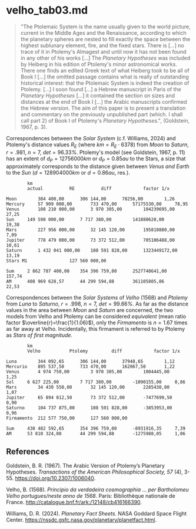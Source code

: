 # velho_tab03.md
>"The Ptolemaic System is the name usually given to the world picture, current in the Middle Ages and the Renaissance, according to which the planetary spheres are nested to fill exactly the space between the highest sublunary element, fire, and the fixed stars. There is [...] no trace of it in Ptolemy's Almagest and until now it has not been found in any other of his works [...] The *Planetary Hypotheses* was included by Heiberg in his edition of Ptolemy's minor astronomical works. There one finds an edited Greek text of what Heiberg took to be all of Book I [...] the omitted passage contains what is really of outstanding historical interest: that the Ptolemaic System is indeed the creation of Ptolemy. [...] I soon found [...] a Hebrew manuscript in Paris of the *Planetary Hypotheses* [...] it contained the section on sizes and distances at the end of Book I [...] the Arabic manuscripts confirmed the Hebrew version. The aim of this paper is to present a translation and commentary on the previously unpublished part (which. I shall call part 2) of Book I of Ptolemy's *Planetary Hypotheses*.", (Goldstein, 1967, p. 3).

Correspondences between the *Solar System* (c.f. Williams, 2024) and Ptolemy's distance values $R_E$ (where $km=R_E⋅6378$) from *Moon* to *Saturn*, $r=.981$, $n=7$, $det=96.33$*%*. Ptolemy's model (see Goldstein, 1967, p. 11) has an extent of $d_P=12756000km$ or $d_P=0.85au$ to the Stars, a size that approximately corresponds to the distance given between *Venus and Earth* to the *Sun* ($d=128904000km$ or $d=0.86au$, res.).
~~~
		km
		actual			RE			diff			factor 1/x

Moon	 	384 400,00 		306 144,00 		78256,00		1,26
Mercury	 	57 909 000,00 	 	733 470,00 		57175530,00		78,95
Venus	 	108 210 000,00 	 	3 970 305,00 		104239695,00		27,25
Sun	 	149 598 000,00 	 	7 717 380,00 		141880620,00		19,38
Mars		227 956 000,00 	 	32 145 120,00 		195810880,00		7,09
Jupiter		778 479 000,00 	 	73 372 512,00 		705106488,00		10,61
Saturn	 	1 432 041 000,00 	108 591 828,00 		1323449172,00		13,19
Stars M1				127 560 000,00 		

Sum	 	2 862 787 400,00 	354 396 759,00 		2527740641,00		157,74
AM	 	408 969 628,57 	 	44 299 594,88 		361105805,86		22,53
~~~
Correspondences between the *Solar Systems* of *Velho* (1568) and *Ptolemy* from *Luna* to *Saturno*, $r=.998$, $n=7$, $det=99.66$*%*. As far as the distance values ​​in the area between *Moon* and *Saturn* are concerned, the two models from Velho and Ptolemy can be considered *equivalent* (mean ratio factor $\overline{r}=\frac{1}{1.06}$), only the *Firmamento* is $n=1.67$ times as far away at Velho. Incidentally, this firmament is  referred to by Ptolemy as *Stars of first magnitude*.
~~~
		km
		Velho			Ptolemy			diff			factor 1/x

Luna	 	344 092,65 	 	306 144,00 		37948,65		1,12
Mercurio	895 537,50 		733 470,00 		162067,50		1,22
Venus	 	4 974 750,00 		3 970 305,00 		1004445,00		1,25
Sol	 	6 627 225,00 		7 717 380,00 		-1090155,00		0,86
Mars	 	34 430 550,00 		32 145 120,00 		2285430,00		1,07
Jupiter	 	65 894 812,50 		73 372 512,00 		-7477699,50		0,90
Saturno	 	104 737 875,00 		108 591 828,00 		-3853953,00		0,96
Firmamento	212 577 750,00 		127 560 000,00 		

Sum	 	430 482 592,65 	 	354 396 759,00 		-8931916,35		7,39
AM	 	53 810 324,08 	 	44 299 594,88 		-1275988,05		1,06
~~~

## References

Goldstein, B. R. (1967). The Arabic Version of Ptolemy’s Planetary Hypotheses. *Transactions of the American Philosophical Society, 57* (4), 3-55. https://doi.org/10.2307/1006040.

Velho, B. (1568). *Principio da verdadeira cosmographia ... per Bartholomeu Velho portugues/neste anno de 1568*. Paris: Bibliothèque nationale de France. http://catalogue.bnf.fr/ark:/12148/cb416166390.

Williams, D. R. (2024). *Planetary Fact Sheets*. NASA Goddard Space Flight Center. https://nssdc.gsfc.nasa.gov/planetary/planetfact.html.
